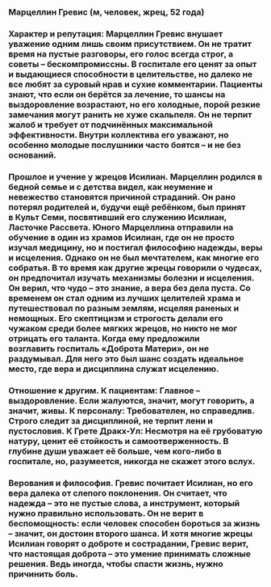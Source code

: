### ****Марцеллин Гревис (м, человек, жрец, 52 года)****

### **Характер и репутация:** Марцеллин Гревис внушает уважение одним лишь своим присутствием. Он не тратит время на пустые разговоры, его голос всегда строг, а советы – бескомпромиссны. В госпитале его ценят за опыт и выдающиеся способности в целительстве, но далеко не все любят за суровый нрав и сухие комментарии. Пациенты знают, что если он берётся за лечение, то шансы на выздоровление возрастают, но его холодные, порой резкие замечания могут ранить не хуже скальпеля. Он не терпит жалоб и требует от подчинённых максимальной эффективности. Внутри коллектива его уважают, но особенно молодые послушники часто боятся – и не без оснований.

### **Прошлое и учение у жрецов Исилиан.** Марцеллин родился в бедной семье и с детства видел, как неумение и невежество становятся причиной страданий. Он рано потерял родителей и, будучи ещё ребёнком, был принят в **Культ Семи**, посвятивший его служению **Исилиан, Ласточке Рассвета**. Юного Марцеллина отправили на обучение в один из храмов Исилиан, где он не просто изучал медицину, но и постигал философию надежды, веры и исцеления. Однако он не был мечтателем, как многие его собратья. В то время как другие жрецы говорили о чудесах, он предпочитал изучать механизмы болезни и исцеления. Он верил, что чудо – это знание, а вера без дела пуста. Со временем он стал одним из лучших целителей храма и путешествовал по разным землям, исцеляя раненых и немощных. Его скептицизм и строгость делали его чужаком среди более мягких жрецов, но никто не мог отрицать его таланта. Когда ему предложили возглавить **госпиталь «Доброта Матери»**, он не раздумывал. Для него это был шанс создать идеальное место, где вера и дисциплина служат исцелению.

### **Отношение к другим.** **К пациентам:** Главное – выздоровление. Если жалуются, значит, могут говорить, а значит, живы. **К персоналу:** Требователен, но справедлив. Строго следит за дисциплиной, не терпит лени и пустословия. **К Грете **Дракх-Ул**:** Несмотря на её грубоватую натуру, ценит её стойкость и самоотверженность. В глубине души уважает её больше, чем кого-либо в госпитале, но, разумеется, никогда не скажет этого вслух.

### **Верования и философия.** Гревис почитает Исилиан, но его вера далека от слепого поклонения. Он считает, что надежда – это не пустые слова, а инструмент, который нужно правильно использовать. Он не верит в беспомощность: если человек способен бороться за жизнь – значит, он достоин второго шанса. И хотя многие жрецы Исилиан говорят о доброте и сострадании, Гревис верит, что настоящая доброта – это умение принимать сложные решения. Ведь иногда, чтобы спасти жизнь, нужно причинить боль.